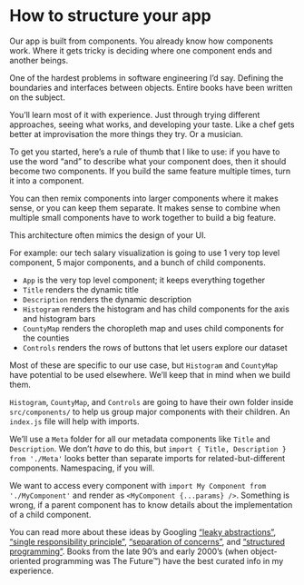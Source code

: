 
# How to structure your app

Our app is built from components. You already know how components work.
Where it gets tricky is deciding where one component ends and another
beings.

One of the hardest problems in software engineering I’d say. Defining
the boundaries and interfaces between objects. Entire books have been
written on the subject.

You’ll learn most of it with experience. Just through trying different
approaches, seeing what works, and developing your taste. Like a chef
gets better at improvisation the more things they try. Or a musician.

To get you started, here’s a rule of thumb that I like to use: if you
have to use the word “and” to describe what your component does, then it
should become two components. If you build the same feature multiple
times, turn it into a component.

You can then remix components into larger components where it makes
sense, or you can keep them separate. It makes sense to combine when
multiple small components have to work together to build a big feature.

This architecture often mimics the design of your UI.

For example: our tech salary visualization is going to use 1 very top
level component, 5 major components, and a bunch of child components.

  - `App` is the very top level component; it keeps everything together
  - `Title` renders the dynamic title
  - `Description` renders the dynamic description
  - `Histogram` renders the histogram and has child components for the
    axis and histogram bars
  - `CountyMap` renders the choropleth map and uses child components for
    the counties
  - `Controls` renders the rows of buttons that let users explore our
    dataset

Most of these are specific to our use case, but `Histogram` and
`CountyMap` have potential to be used elsewhere. We’ll keep that in mind
when we build them.

`Histogram`, `CountyMap`, and `Controls` are going to have their own
folder inside `src/components/` to help us group major components with
their children. An `index.js` file will help with imports.

We’ll use a `Meta` folder for all our metadata components like `Title`
and `Description`. We don’t *have* to do this, but `import { Title,
Description } from './Meta'` looks better than separate imports for
related-but-different components. Namespacing, if you will.

We want to access every component with `import My Component from
'./MyComponent'` and render as `<MyComponent {...params} />`. Something
is wrong, if a parent component has to know details about the
implementation of a child component.

You can read more about these ideas by Googling [“leaky
abstractions”](https://en.wikipedia.org/wiki/Leaky_abstraction),
[“single responsibility
principle”](https://en.wikipedia.org/wiki/Single_responsibility_principle),
[“separation of
concerns”](https://en.wikipedia.org/wiki/Separation_of_concerns), and
[“structured
programming”](https://en.wikipedia.org/wiki/Structured_programming).
Books from the late 90’s and early 2000’s (when object-oriented
programming was The Future™) have the best curated info in my
experience.
